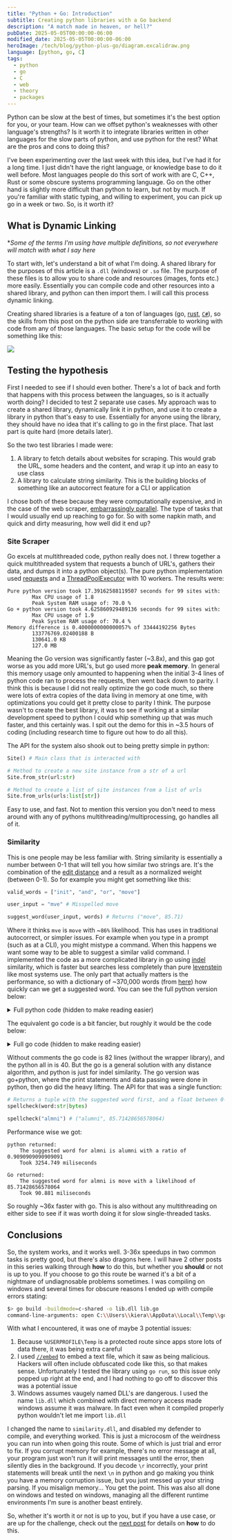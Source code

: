 ```yaml
---
title: "Python + Go: Introduction"
subtitle: Creating python libraries with a Go backend
description: "A match made in heaven, or hell?"
pubDate: 2025-05-05T00:00:00-06:00
modified_date: 2025-05-05T00:00:00-06:00
heroImage: /tech/blog/python-plus-go/diagram.excalidraw.png
language: [python, go, C]
tags:
  - python
  - go
  - C
  - web
  - theory
  - packages
---
```


Python can be slow at the best of times, but sometimes it's the best option for you, or your team. How can we offset python's weaknesses with other language's strengths? Is it worth it to integrate libraries written in other languages for the slow parts of python, and use python for the rest? What are the pros and cons to doing this?

I've been experimenting over the last week with this idea, but I've had it for a long time. I just didn't have the right language, or knowledge base to do it well before. Most languages people do this sort of work with are C, C++, Rust or some obscure systems programming language. Go on the other hand is slightly more difficult than python to learn, but not by much. If you're familiar with static typing, and willing to experiment, you can pick up go in a week or two. So, is it worth it?

## What is Dynamic Linking

\**Some of the terms I'm using have multiple definitions, so not everywhere will match with what I say here*

To start with, let's understand a bit of what I'm doing. A shared library for the purposes of this article is a `.dll` (windows) or `.so` file. The purpose of these files is to allow you to share code and resources (images, fonts etc.) more easily. Essentially you can compile code and other resources into a shared library, and python can then import them. I will call this process dynamic linking.

Creating shared libraries is a feature of a ton of languages (go, [rust](https://doc.rust-lang.org/reference/linkage.html), [`C#`](https://www.c-sharpcorner.com/UploadFile/1e050f/creating-and-using-dll-class-library-in-C-Sharp/)), so the skills from this post on the python side are transferrable to working with code from any of those languages. The basic setup for the code will be something like this:

![](/tech/blog/python-plus-go/diagram.excalidraw.png)

## Testing the hypothesis

First I needed to see if I should even bother. There's a lot of back and forth that happens with this process between the languages, so is it actually worth doing? I decided to test 2 separate use cases. My approach was to create a shared library, dynamically link it in python, and use it to create a library in python that's easy to use. Essentially for anyone using the library, they should have no idea that it's calling to go in the first place. That last part is quite hard (more details later). 

So the two test libraries I made were:

1. A library to fetch details about websites for scraping. This would grab the URL, some headers and the content, and wrap it up into an easy to use class
2. A library to calculate string similarity. This is the building blocks of something like an autocorrect feature for a CLI or application

I chose both of these because they were computationally expensive, and in the case of the web scraper, [embarrassingly parallel](https://en.wikipedia.org/wiki/Embarrassingly_parallel#:~:text=In%20parallel%20computing%2C%20an%20embarrassingly,a%20number%20of%20parallel%20tasks.). The type of tasks that I would usually end up reaching to go for. So with some napkin math, and quick and dirty measuring, how well did it end up?

### Site Scraper

Go excels at multithreaded code, python really does not. I threw together a quick multithreaded system that requests a bunch of URL's, gathers their data, and dumps it into a python object(s). The pure python implementation used [requests](https://pypi.org/project/requests/) and a [ThreadPoolExecutor](https://docs.python.org/3/library/concurrent.futures.html#concurrent.futures.ThreadPoolExecutor) with 10 workers. The results were:

```
Pure python version took 17.39162588119507 seconds for 99 sites with:
        Max CPU usage of 1.8
        Peak System RAM usage of: 70.0 %
Go + python version took 4.625860929489136 seconds for 99 sites with:
        Max CPU usage of 1.9
        Peak System RAM usage of: 70.4 %
Memory difference is 0.4000000000000057% of 33444192256 Bytes
        133776769.02400188 B
        130641.0 KB
        127.0 MB 
```

Meaning the Go version was significantly faster (~3.8x), and this gap got worse as you add more URL's, but go used more **peak memory**. In general this memory usage only amounted to happening when the initial 3-4 lines of python code ran to process the requests, then went back down to parity. I think this is because I did not really optimize the go code much, so there were lots of extra copies of the data living in memory at one time, with optimizations you could get it pretty close to parity I think. The purpose wasn't to create the best library, it was to see if working at a similar development speed to python I could whip something up that was much faster, and this certainly was. I spit out the demo for this in ~3.5 hours of coding (including research time to figure out how to do all this). 

The API for the system also shook out to being pretty simple in python:

```python
Site() # Main class that is interacted with

# Method to create a new site instance from a str of a url
Site.from_str(url:str) 

# Method to create a list of site instances from a list of urls
Site.from_urls(urls:list[str])
```

Easy to use, and fast. Not to mention this version you don't need to mess around with any of pythons multithreading/multiprocessing, go handles all of it.

### Similarity

This is one people may be less familiar with. String similarity is essentially a number between 0-1 that will tell you how similar two strings are. It's the combination of the [edit distance](https://en.wikipedia.org/wiki/Edit_distance) and a result as a normalized weight (between 0-1). So for example you might get something like this:

```python
valid_words = ["init", "and", "or", "move"]

user_input = "mve" # Misspelled move

suggest_word(user_input, words) # Returns ("move", 85.71)
```

Where it thinks `mve` is `move` with ~`86%` likelihood. This has uses in traditional autocorrect, or simpler issues. For example when you type in a prompt (such as at a CLI), you might mistype a command. When this happens we want some way to be able to suggest a similar valid command. I implemented the code as a more complicated library in go using [indel](https://en.wikipedia.org/wiki/Indel) similarity, which is faster but searches less completely than pure [levenstein](https://en.wikipedia.org/wiki/Levenshtein_distance) like most systems use. The only part that actually matters is the performance, so with a dictionary of ~370,000 words (from [here](https://github.com/dwyl/english-words)) how quickly can we get a suggested word. You can see the full python version below:

<details><summary> Full python code (hidden to make reading easier)</summary>

```python
def indel_similarity(inputString:str, targetString:str) -> float:
    """Calculates the indel similarity of two strings

    Parameters
    ----------
    inputString : str
        The string you want to compare
    targetString : str
        The string you want to compare to

    Returns
    -------
    float
        The similarity (a normalized weight of the distance)
    """
    inputLength, targetLength = len(inputString), len(targetString)

    matrix = [[0 for _ in range(targetLength + 1)] for _ in range(inputLength + 1)]

    for inputIndex in range(inputLength + 1):
        matrix[inputIndex][0] = inputIndex
    for targetIndex in range(targetLength + 1):
        matrix[0][targetIndex] = targetIndex
    
    for inputIndex in range(1, inputLength + 1):
        for targetIndex in range(1, targetLength + 1):
            if inputString[inputIndex - 1] == targetString[targetIndex - 1]:
                matrix[inputIndex][targetIndex] = matrix[inputIndex - 1][targetIndex - 1]
            else:
              matrix[inputIndex][targetIndex] = min(matrix[inputIndex - 1][targetIndex] + 1, matrix[inputIndex][targetIndex - 1] + 1)
    
    distance = matrix[inputLength][targetLength]
    normalized_distance = distance / (inputLength + targetLength)
    similarity = 1 - normalized_distance
    return similarity

def suggestWord(input_string:str, valid_words:list[str]) -> list[str, float]:
    """Takes in a word and suggests a word from the list of valid words

    Parameters
    ----------
    input_string : str
        The string to compare against valid words
    valid_words : list[str]
        The words that are considered valid

    Returns
    -------
    list[str, float]
        The suggested word, and the likelihood
    """
    highest = 0.0
    suggested_word = ""
    for word in valid_words:
        similarity = indel_similarity(input_string, word)
        if similarity > highest:
            highest = similarity
            suggested_word = word
    return suggested_word, highest

def load_words() -> list[str]:
    """Load a set of words from a text file

    Returns
    -------
    list[str]
        The list of words
    """
    res = []
    with open("words.txt", "r") as f:
        for line in f.read().split():
            res.append(line)
    return res
```

</details>

The equivalent go code is a bit fancier, but roughly it would be the code below:

<details><summary> Full go code (hidden to make reading easier)</summary>

```go
package main
import (
	_ "embed"
	"strings"
)
//go:embed words.txt
var wordsContent string

type Suggestion struct {
	Likelihood float32
	Word       string
}

type DistanceAlgorithm func(inputString, targetString string) int
type SimilarityAlgorithm func(inputString, targetString string) float32

// Function that calculates the similarity of two strings using a distance algortithm
//
// # Parameters
//
//	inputString (string): The first string to use for the comparison
//	targetString (string): The second string to use for the comparison
//  algorithm (DistanceAlgorithm): The algorithm to use to calculate the distance
//
// # Returns
//
//	float32: The similarity (between 0-1, closer to 1 is more similar)
func CalculateSimilarity(inputString, targetString string, algorithm DistanceAlgorithm) float32 {
	inputLength := len(inputString)
	targetLength := len(targetString)

	// Get the distance
	distance := algorithm(inputString, targetString)

	// Normalize your distance across the lengths of the inputs
	normalized_distance := float32(distance) / (float32(inputLength) + float32(targetLength))

	// Get the final similarity and return it
	similarity := 1 - normalized_distance
	return similarity
}

// Function that suggests the highest similarity word to the input string
//
// # Parameters
//
//	inputString (string): The first string to use for the comparison
//	validStrings ([]string): The valid words to check against
//	algorithm (SimilarityAlgorithm): The algorithm to run and generate the similarity for
//
// # Returns
//
//	float32: The similarity (between 0-1, closer to 1 is more similar)
func SuggestWord(inputString string, validStrings []string, algorithm SimilarityAlgorithm) Suggestion {
	var (
		highestRatio float32
		result       string
	)

	for _, currentString := range validStrings {
		likelihood := algorithm(inputString, currentString)
		if likelihood > highestRatio {
			highestRatio = likelihood
			result = currentString
		}
	}

	return Suggestion{highestRatio, result}
}

// Calculates the Indel similarity of two strings
//
// # Parameters
//  inputString (string): The first string to use for the comparison
//  targetString (string): The second string to use for the comparison
//
// # Returns
//  float32: The indel distance (between 0-1, closer to 1 is more similar)
func IndelSimilarity(inputString, targetString string) float32 {
	similarity := CalculateSimilarity(inputString, targetString, IndelDistance)
	return similarity
}

// Calculates the Indel distance of two strings
//
// # Parameters
//  inputString (string): The first string to use for the comparison
//  targetString (string): The second string to use for the comparison
//
// # Returns
//  int: The indel distance (edit, delete distance)
func IndelDistance(inputString, targetString string) int {
	inputLength := len(inputString)
	targetLength := len(targetString)

	// Construct initial matrix
	matrix := make([][]int, inputLength+1)
	for i := range matrix {
		matrix[i] = make([]int, targetLength+1)
	}

	for inputIndex := 0; inputIndex <= inputLength; inputIndex++ {
		matrix[inputIndex][0] = inputIndex
	}
	for targetIndex := 0; targetIndex <= targetLength; targetIndex++ {
		matrix[0][targetIndex] = targetIndex
	}

	// Calculate indel matrix
	for i := 1; i < inputLength+1; i++ {
		for j := 1; j < targetLength+1; j++ {
			if inputString[i-1] == targetString[j-1] {
				matrix[i][j] = matrix[i-1][j-1]
			} else {
				matrix[i][j] = min((matrix[i-1][j] + 1), (matrix[i][j-1] + 1))
			}
		}
	}

	// Determine distance for the provided input
	distance := matrix[inputLength][targetLength]
	return distance
}
```

</details>

Without comments the go code is 82 lines (without the wrapper library), and the python all in is 40. But the go is a general solution with any distance algorithm, and python is just for indel similarity. The go version was go+python, where the print statements and data passing were done in python, then go did the heavy lifting. The API for that was a single function:

```python
# Returns a tuple with the suggested word first, and a float between 0-100 for the percentage of likelihood
spellcheck(word:str|bytes) 

spellcheck("almni") # ("alumni", 85.71428656578064)
```

Performance wise we got:

```
python returned:
	The suggested word for almni is alumni with a ratio of 0.9090909090909091
	Took 3254.749 miliseconds

Go returned:
	The suggested word for almni is move with a likelihood of 85.71428656578064
	Took 90.881 miliseconds
```

So roughly ~36x faster with go. This is also without any multithreading on either side to see if it was worth doing it for slow single-threaded tasks.

## Conclusions

So, the system works, and it works well. 3-36x speedups in two common tasks is pretty good, but there's also dragons here. I will have 2 other posts in this series walking through **how** to do this, but whether you **should** or not is up to you. If you choose to go this route be warned it's a bit of a nightmare of undiagnosable problems sometimes. I was compiling on windows and several times for obscure reasons I ended up with compile errors stating:

```bash
$> go build -buildmode=c-shared -o lib.dll lib.go
command-line-arguments: open C:\\Users\\kiera\\AppData\\Local\\Temp\\go-build4281783149\\b001\\exe\\lib.dll: Operation did not complete successfully because the file contains a virus or potentially unwanted software.
```

With what I encountered, it was one of maybe 3 potential issues:

1. Because `%USERPROFILE\Temp` is a protected route since apps store lots of data there, it was being extra careful
2. I used [`//embed`](https://pkg.go.dev/embed) to embed a text file, which it saw as being malicious. Hackers will often include obfuscated code like this, so that makes sense. Unfortunately I tested the library using `go run`, so this issue only popped up right at the end, and I had nothing to go off to discover this was a potential issue
3. Windows assumes vaugely named DLL's are dangerous. I used the name `lib.dll` which combined with direct memory access made windows assume it was malware. In fact even when it compiled properly python wouldn't let me import `lib.dll`

I changed the name to `similarity.dll`, and disabled my defender to compile, and everything worked. This is just a microcosm of the weirdness you can run into when going this route. Some of which is just trial and error to fix. If you corrupt memory for example, there's no error message at all, your program just won't run it will print messages until the error, then silently dies in the background. If you decode `\r` incorrectly, your print statements will break until the next `\n` in python and go making you think you have a memory corruption issue, but you just messed up your string parsing. If you misalign memory... You get the point. This was also all done on windows and tested on windows, managing all the different runtime environments I'm sure is another beast entirely.

So, whether it's worth it or not is up to you, but if you have a use case, or are up for the challenge, check out the [next post](https://kieranwood.ca/tech/blog/python-plus-go-basics) for details on **how** to do this.
